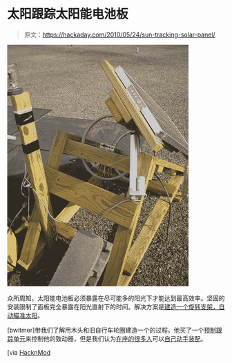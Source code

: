 # 太阳跟踪太阳能电池板

> 原文：<https://hackaday.com/2010/05/24/sun-tracking-solar-panel/>

![](img/13cbec1ed11d6c746c8791a319e53bb8.png "Adding-the-LED-tracker")

众所周知，太阳能电池板必须暴露在尽可能多的阳光下才能达到最高效率。坚固的安装限制了面板完全暴露在阳光直射下的时间。解决方案是[建造一个旋转支架，自动瞄准太阳](http://www.instructables.com/id/Solar-PV-tracker/)。

[bwitmer]带我们了解用木头和旧自行车轮圈建造一个的过程。他买了一个[预制跟踪单元](http://www.redrok.com/led3xassm.htm#led3xforsale)来控制他的致动器，但是我们认为[在座的很多人](http://hackaday.com/2008/12/06/track-the-sun-for-home-lighting/)可以[自己动手装配](http://hackaday.com/2009/10/01/solar-tracking-without-overkill/)。

[via [HacknMod](http://hacknmod.com/hack/diy-sun-tracking-solar-panels/)